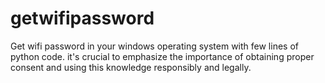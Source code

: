 # getwifipassword
Get wifi password in your windows operating system with few lines of python code.  it's crucial to emphasize the importance of obtaining proper consent and using this knowledge responsibly and legally.
